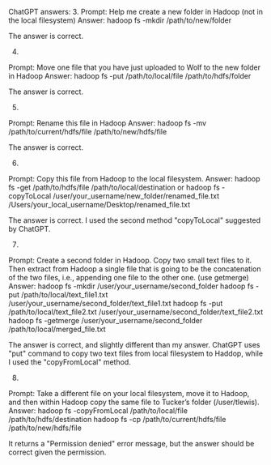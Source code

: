 ChatGPT answers:
3. 
Prompt: Help me create a new folder in Hadoop (not in the local filesystem)
Answer: hadoop fs -mkdir /path/to/new/folder

The answer is correct.

4.
Prompt: Move one file that you have just uploaded to Wolf to the new folder in Hadoop
Answer: hadoop fs -put /path/to/local/file /path/to/hdfs/folder

The answer is correct.

5.	
Prompt: Rename this file in Hadoop
Answer: hadoop fs -mv /path/to/current/hdfs/file /path/to/new/hdfs/file

The answer is correct.

6.	
Prompt: Copy this file from Hadoop to the local filesystem.
Answer: hadoop fs -get /path/to/hdfs/file /path/to/local/destination
or hadoop fs -copyToLocal /user/your_username/new_folder/renamed_file.txt /Users/your_local_username/Desktop/renamed_file.txt

The answer is correct. I used the second method "copyToLocal" suggested by ChatGPT. 

7.	
Prompt: Create a second folder in Hadoop. Copy two small text files to it. Then extract from Hadoop a single file that is going to be the concatenation of the two files, i.e., appending one file to the other one. (use getmerge)
Answer: 
hadoop fs -mkdir /user/your_username/second_folder
hadoop fs -put /path/to/local/text_file1.txt /user/your_username/second_folder/text_file1.txt
hadoop fs -put /path/to/local/text_file2.txt /user/your_username/second_folder/text_file2.txt
hadoop fs -getmerge /user/your_username/second_folder /path/to/local/merged_file.txt

The answer is correct, and slightly different than my answer. ChatGPT uses "put" command to copy two text files from local filesystem to Haddop, while I used the "copyFromLocal" method. 

8.	
Prompt: Take a different file on your local filesystem, move it to Hadoop, and then within Hadoop copy the same file to Tucker’s folder (/user/tlewis). 
Answer: 
hadoop fs -copyFromLocal /path/to/local/file /path/to/hdfs/destination
hadoop fs -cp /path/to/current/hdfs/file /path/to/new/hdfs/file

It returns a "Permission denied" error message, but the answer should be correct given the permission. 
